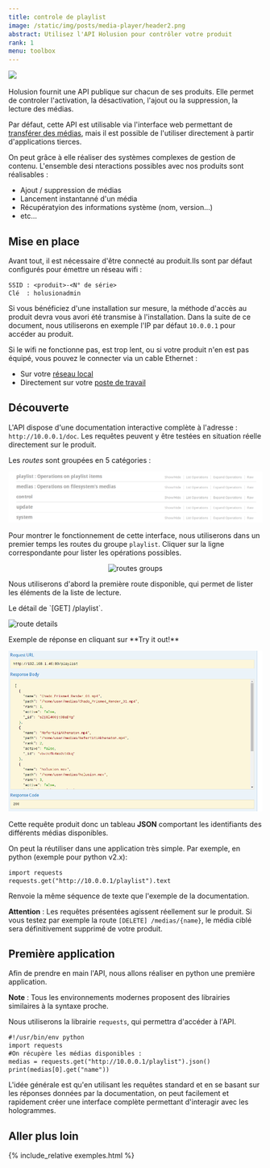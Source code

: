 ```yaml
---
title: controle de playlist
image: /static/img/posts/media-player/header2.png
abstract: Utilisez l'API Holusion pour contrôler votre produit
rank: 1
menu: toolbox
---
```

<div class="row">
  <div class="col-lg-6 col-md-12"><img class="img-responsive" src="/static/img/posts/media-player/header2.png"></div>
  <div class="col-lg-6 col-md-12">
  <p>Holusion fournit une API publique sur chacun de ses produits. Elle permet de controler l'activation, la désactivation, l'ajout ou la suppression, la lecture des médias.
  </p><p>
  Par défaut, cette API est utilisable via l'interface web permettant de <a href="/fr/packaging">transférer des médias</a>, mais il est possible de l'utiliser directement à partir d'applications tierces.
  </p>
  <p>
  On peut grâce à elle réaliser des systèmes complexes de gestion de contenu. L'ensemble desi nteractions possibles avec nos produits sont réalisables :
  </p>
  <ul>
  <li>Ajout / suppression de médias</li>
  <li>Lancement instantanné d'un média</li>
  <li>Récupératyion des informations système (nom, version...)</li>
  <li> etc...</li>
  </ul>
  </div>
</div>


## Mise en place

Avant tout, il est nécessaire d'être connecté au produit.Ils sont par défaut configurés pour émettre un réseau wifi :

    SSID : <produit>-<N° de série>
    Clé  : holusionadmin

Si vous bénéficiez d'une installation sur mesure, la méthode d'accès au produit devra vous avori été transmise à l'installation. Dans la suite de ce document, nous utiliserons en exemple l'IP par défaut `10.0.0.1` pour accéder au produit.

Si le wifi ne fonctionne pas, est trop lent, ou si votre produit n'en est pas équipé, vous pouvez le connecter via un cable Ethernet :

- Sur votre [réseau local](/fr/toolbox/packaging/net-discovery)
- Directement sur votre [poste de travail](/fr/toolbox/packaging/local-dhcp)

## Découverte

L'API dispose d'une documentation interactive complète à l'adresse : `http://10.0.0.1/doc`. Les requêtes peuvent y être testées en situation réelle directement sur le produit.

Les *routes* sont groupées en 5 catégories :
<center>
<img class="img-responsive" src="/static/img/posts/media-player/list.png" alt="routes groups">
</center>

Pour montrer le fonctionnement de cette interface, nous utiliserons dans un premier temps les routes du groupe `playlist`. Cliquer sur la ligne correspondante pour lister les opérations possibles.

<center>
  <img class="img-responsive" src="/static/img/posts/media-player/playlist_routes.png" alt="routes groups">
</center>

Nous utiliserons d'abord la première route disponible, qui permet de lister les éléments de la liste de lecture.

<div class="row">
  <div class="col-md-6 col-sm-12">
    <p>
    Le détail de `[GET] /playlist`.
    </p>
    <img class="img-responsive" src="/static/img/posts/media-player/route_details.png" alt="route details">
  </div>
  <div class="col-md-6 col-sm-12">
    <p>
    Exemple de réponse en cliquant sur **Try it out!**
    </p>
    <img class="img-responsive" src="/static/img/posts/media-player/route_response.png" alt="route details">
  </div>
</div>

Cette requête produit donc un tableau **JSON** comportant les identifiants des différents médias disponibles.

On peut la réutiliser dans une application très simple. Par exemple, en python (exemple pour python v2.x):

    import requests
    requests.get("http://10.0.0.1/playlist").text

Renvoie la même séquence de texte que l'exemple de la documentation.

**Attention** : Les requêtes présentées agissent réellement sur le produit. Si vous testez par exemple la route `[DELETE] /medias/{name}`, le média ciblé sera définitivement supprimé de votre produit.


## Première application

Afin de prendre en main l'API, nous allons réaliser en python une première application.

**Note** : Tous les environnements modernes proposent des librairies similaires à la syntaxe proche.

Nous utiliserons la librairie `requests`, qui permettra d'accéder à l'API.

    #!/usr/bin/env python
    import requests
    #On récupère les médias disponibles :
    medias = requests.get("http://10.0.0.1/playlist").json()
    print(medias[0].get("name"))


L'idée générale est qu'en utilisant les requêtes standard et en se basant sur les réponses données par la documentation, on peut facilement et rapidement créer une interface complète permettant d'interagir avec les hologrammes.

## Aller plus loin

{% include_relative exemples.html %}
